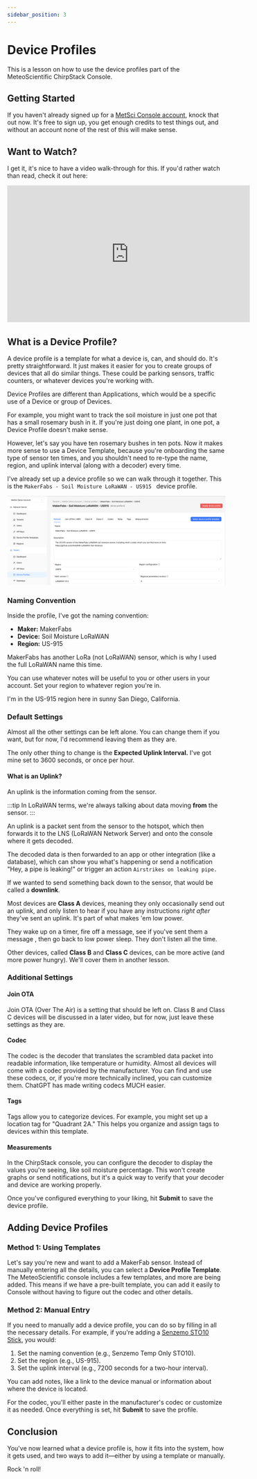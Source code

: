 ```yaml
---
sidebar_position: 3
---
```

# Device Profiles

This is a lesson on how to use the device profiles part of the MeteoScientific ChirpStack Console. 

## Getting Started

If you haven't already signed up for a [MetSci Console account](https://console.meteoscientific.com), knock that out now.  It's free to sign up, you get enough credits to test things out, and without an account none of the rest of this will make sense.

## Want to Watch?

I get it, it's nice to have a video walk-through for this.  If you'd rather watch than read, check it out here:
<iframe width="560" height="315" src="https://www.youtube.com/embed/rr77pVG1bDk?si=0CXmAFAsQgl6d_2r" title="YouTube video player" frameborder="0" allow="accelerometer; autoplay; clipboard-write; encrypted-media; gyroscope; picture-in-picture; web-share" referrerpolicy="strict-origin-when-cross-origin" allowfullscreen></iframe>

## What is a Device Profile?

A device profile is a template for what a device is, can, and should do. It's pretty straightforward.  It just makes it easier for you to create groups of devices that all do similar things. These could be parking sensors, traffic counters, or whatever devices you're working with. 

Device Profiles are different than Applications, which would be a specific use of a Device or group of Devices.

For example, you might want to track the soil moisture in just one pot that has a small rosemary bush in it.  If you're just doing one plant, in one pot, a Device Profile doesn't make sense.

However, let's say you have ten rosemary bushes in ten pots.  Now it makes more sense to use a Device Template, because you're onboarding the same type of sensor ten times, and you shouldn't need to re-type the name, region, and uplink interval (along with a decoder) every time.

I've already set up a device profile so we can walk through it together. This is the `MakerFabs - Soil Moisture LoRaWAN - US915 ` device profile. 

<div style={{
  display: 'flex',
  justifyContent: 'center',
  margin: '20px auto'
}}>
  <img 
    src="/images/tutorial-basics/003-device-profile/device-profile.png"
    alt="MakerFabs Soil Moisture LoRaWAN device profile configuration screen"
    style={{
      maxWidth: '800px',
      width: '100%',
      borderRadius: '8px',
      border: '4px solid var(--metsci-primary)',
      boxShadow: '0 4px 12px rgba(217, 74, 24, 0.15)',
    }}
  />
</div>

### Naming Convention

Inside the profile, I've got the naming convention: 

- **Maker:** MakerFabs
- **Device:** Soil Moisture LoRaWAN
- **Region:** US-915


MakerFabs has another LoRa (not LoRaWAN) sensor, which is why I used the full LoRaWAN name this time. 

You can use whatever notes will be useful to you or other users in your account. Set your region to whatever region you're in. 

I'm in the US-915 region here in sunny San Diego, California. 

### Default Settings

Almost all the other settings can be left alone. You can change them if you want, but for now, I'd recommend leaving them as they are. 

The only other thing to change is the **Expected Uplink Interval.**  I've got mine set to 3600 seconds, or once per hour. 

#### What is an Uplink?

An uplink is the information coming from the sensor. 

:::tip
In LoRaWAN terms, we're always talking about data moving **from** the sensor. 
:::

An uplink is a packet sent from the sensor to the hotspot, which then forwards it to the LNS (LoRaWAN Network Server) and onto the console where it gets decoded. 

The decoded data is then forwarded to an app or other integration (like a database), which can show you what's happening or send a notification "Hey, a pipe is leaking!" or trigger an action `Airstrikes on leaking pipe.`

If we wanted to send something back down to the sensor, that would be called a **downlink**. 

Most devices are **Class A** devices, meaning they only occasionally send out an uplink, and only listen to hear if you have any instructions *right after* they've sent an uplink.  It's part of what makes 'em low power.  

They wake up on a timer, fire off a message, see if you've sent them a message , then go back to low power sleep. They don't listen all the time.

Other devices, called **Class B** and **Class C** devices, can be more active (and more power hungry).  We'll cover them in another lesson.  

### Additional Settings

#### Join OTA

Join OTA (Over The Air) is a setting that should be left on. Class B and Class C devices will be discussed in a later video, but for now, just leave these settings as they are.

#### Codec

The codec is the decoder that translates the scrambled data packet into readable information, like temperature or humidity. Almost all devices will come with a codec provided by the manufacturer. You can find and use these codecs, or, if you're more technically inclined, you can customize them.  ChatGPT has made writing codecs MUCH easier.

#### Tags

Tags allow you to categorize devices. For example, you might set up a location tag for "Quadrant 2A." This helps you organize and assign tags to devices within this template.

#### Measurements

In the ChirpStack console, you can configure the decoder to display the values you're seeing, like soil moisture percentage. This won't create graphs or send notifications, but it's a quick way to verify that your decoder and device are working properly.

Once you've configured everything to your liking, hit **Submit** to save the device profile.

## Adding Device Profiles

### Method 1: Using Templates

Let's say you're new and want to add a MakerFab sensor. Instead of manually entering all the details, you can select a **Device Profile Template**. The MeteoScientific console includes a few templates, and more are being added. This means if we have a pre-built template, you can add it easily to Console without having to figure out the codec and other details.

### Method 2: Manual Entry

If you need to manually add a device profile, you can do so by filling in all the necessary details. For example, if you're adding a [Senzemo STO10 Stick](https://senzemo.com/products/temperature-only-sensor/), you would:

1. Set the naming convention (e.g., Senzemo Temp Only STO10).
2. Set the region (e.g., US-915).
3. Set the uplink interval (e.g., 7200 seconds for a two-hour interval).

You can add notes, like a link to the device manual or information about where the device is located. 

For the codec, you'll either paste in the manufacturer's codec or customize it as needed. Once everything is set, hit **Submit** to save the profile.

## Conclusion

You've now learned what a device profile is, how it fits into the system, how it gets used, and two ways to add it—either by using a template or manually. 

Rock 'n roll!
